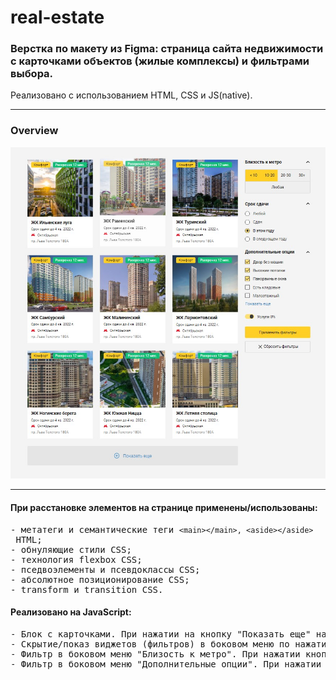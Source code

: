 # real-estate

<h3>Верстка по макету из Figma: страница сайта недвижимости с карточками объектов (жилые комплексы) и фильтрами выбора.</h3>
<p>Реализовано с использованием HTML, CSS и JS(native).</p>
<hr/>

<h3>Overview</h3>

<img src="overview_real-estate.jpg" />

<hr/>

<h4>При расстановке элементов на странице применены/использованы:</h4>
<pre>
- метатеги и семантические теги <code>&lt;main>&lt;/main>, &lt;aside>&lt;/aside></code> HTML;
- обнуляющие стили CSS;
- технология flexbox CSS;
- пседвоэлементы и псевдоклассы CSS;
- абсолютное позиционирование CSS;
- transform и transition CSS.
</pre>

<h4>Реализовано на JavaScript:</h4>
<pre>
- Блок с карточками. При нажатии на кнопку "Показать еще" на странице появляются еще 3 карточки. Название кнопки изменяется на "Скрыть";
- Скрытие/показ виджетов (фильтров) в боковом меню по нажатию на Тайтл или стрелку соответствующего виджета (фильтра);
- Фильтр в боковом меню "Близость к метро". При нажатии кнопки "Любая" снимается выбор с остальных кнопок виджета "Близость к метро";
- Фильтр в боковом меню "Дополнительные опции". При нажатии на кнопку "Показать еще" в этом виджете появляются еще 3 доп. опции. Название кнопки изменяется на "Скрыть".
</pre>
